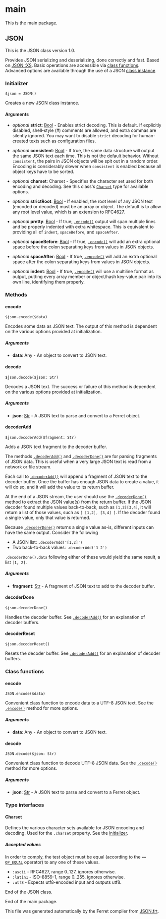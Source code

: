 # main

This is the main package.




## JSON

This is the JSON class version 1.0.

Provides JSON serializing and deserializing, done correctly and fast.
Based on [JSON::XS](http://search.cpan.org/perldoc?JSON%3A%3AXS).
Basic operations are accessible via [class functions](#class-functions).
Advanced options are available through the use of a JSON
[class instance](#initializer).


### Initializer

```
$json = JSON()
```

Creates a new JSON class instance.


#### Arguments

* *optional* __strict__: [Bool](/std/doc/Bool.md) - Enables strict decoding. This is default. If explicitly disabled,
shell-style (#) comments are allowed, and extra commas are
silently ignored. You may want to disable `strict` decoding for
human-created texts such as configuration files.

* *optional* __consistent__: [Bool](/std/doc/Bool.md) - If true, the same data structure will output the same JSON text each
time. This is not the default behavior. Without `consistent`, the pairs
in JSON objects will be spit out in a random order. Encoding is
considerably slower when `consistent` is enabled because all object
keys have to be sorted.

* *optional* __charset__: Charset - Specifies the character set used for both encoding and decoding. See
this class's [`Charset`](#charset) type for available options.

* *optional* __strictRoot__: [Bool](/std/doc/Bool.md) - If enabled, the root level of any JSON text (encoded or decoded) must be
an array or object. The default is to allow any root level value, which
is an extension to RFC4627.

* *optional* __pretty__: [Bool](/std/doc/Bool.md) - If true, [`.encode()`](#encode) output will span multiple lines and be
properly indented with extra whitespace. This is equivalent to providing
all of `indent`, `spaceBefore`, and `spaceAfter`.

* *optional* __spaceBefore__: [Bool](/std/doc/Bool.md) - If true, [`.encode()`](#encode) will add an extra optional space before
the colon separating keys from values in JSON objects.

* *optional* __spaceAfter__: [Bool](/std/doc/Bool.md) - If true, [`.encode()`](#encode) will add an extra optional space after
the colon separating keys from values in JSON objects.

* *optional* __indent__: [Bool](/std/doc/Bool.md) - If true, [`.encode()`](#encode) will use a multiline format as output,
putting every array member or object/hash key-value pair into its own
line, identifying them properly.

### Methods

#### encode

```
$json.encode($data)
```

Encodes some data as JSON text.
The output of this method is dependent on the various options provided at
initialization.


##### Arguments

* __data__: Any - An object to convert to JSON text.



#### decode

```
$json.decode($json: Str)
```

Decodes a JSON text.
The success or failure of this method is dependent on the various options
provided at initialization.


##### Arguments

* __json__: [Str](/std/doc/String.md) - A JSON text to parse and convert to a Ferret object.



#### decoderAdd

```
$json.decoderAdd($fragment: Str)
```

Adds a JSON text fragment to the decoder buffer.

The methods [`.decoderAdd()`](#decoderadd) and
[`.decoderDone()`](#decoderdone) are for parsing fragments
of JSON data. This is useful when a very large JSON text is read from a
network or file stream.

Each call to [`.decoderAdd()`](#decoderadd) will append a fragment of JSON
text to the decoder buffer. Once the buffer has enough JSON data to create a
value, it will do so, and it will add the value to its return buffer.

At the end of a JSON stream, the user should use the
[`.decoderDone()`](#decoderdone) method
to extract the JSON value(s) from the return buffer. If the JSON decoder
found multiple values back-to-back, such as `[1,2][3,4]`, it will return a
list of those values, such as `[ [1,2], [3,4] ]`. If the decoder found a
single value, only that value is returned.

Because [`.decoderDone()`](#decoderdone) returns a single value as-is,
different inputs can have the same output. Consider the following

* A JSON list: `.decoderAdd('[1,2]')`
* Two back-to-back values: `.decoderAdd('1 2')`

`.decoderDone().data` following either of these would yield the same result,
a list `[1, 2]`.


##### Arguments

* __fragment__: [Str](/std/doc/String.md) - A fragment of JSON text to add to the decoder buffer.



#### decoderDone

```
$json.decoderDone()
```

Handles the decoder buffer.
See [`.decoderAdd()`](#decoderadd) for an explanation of decoder buffers.





#### decoderReset

```
$json.decoderReset()
```

Resets the decoder buffer.
See [`.decoderAdd()`](#decoderadd) for an explanation of decoder buffers.

### Class functions

#### encode

```
JSON.encode($data)
```

Convenient class function to encode data to a UTF-8 JSON text.
See the [`.encode()`](#encode) method for more options.


##### Arguments

* __data__: Any - An object to convert to JSON text.



#### decode

```
JSON.decode($json: Str)
```

Convenient class function to decode UTF-8 JSON data.
See the [`.decode()`](#decode) method for more options.


##### Arguments

* __json__: [Str](/std/doc/String.md) - A JSON text to parse and convert to a Ferret object.


### Type interfaces

#### Charset

Defines the various character sets available for JSON encoding and decoding.
Used for the `.charset` property. See the [initializer](#initializer).



##### Accepted values

In order to comply, the test object must be equal (according to the `==` [`OP_EQUAL`](/doc/Operators.md#equality-operator) operator) to any one of these values.

* `:ascii` - RFC4627,      range 0..127, ignores otherwise.
* `:latin1` - ISO-8859-1,   range 0..255, ignores otherwise.
* `:utf8` - Expects utf8-encoded input and outputs utf8.


End of the JSON class.






End of the main package.

This file was generated automatically by the Ferret compiler from
[JSON.frt](../JSON.frt).